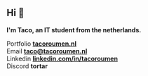 ## Hi 👋
**I'm Taco, an IT student from the netherlands.**  

Portfolio **[tacoroumen.nl](https://tacoroumen.nl)**  
Email **[taco@tacoroumen.nl](mailto:taco@tacoroumen.nl)**  
Linkedin **[linkedin.com/in/tacoroumen](https://linkedin.com/in/tacoroumen)**  
Discord **tortar**
